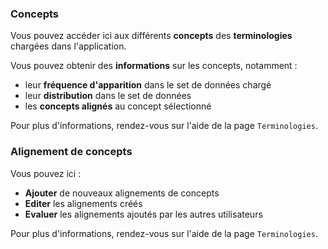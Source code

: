 ### <i class="fa fa-check" style="color: steelblue;"></i> Concepts

Vous pouvez accéder ici aux différents **concepts** des **terminologies** chargées dans l'application.

Vous pouvez obtenir des **informations** sur les concepts, notamment :

- leur **fréquence d'apparition** dans le set de données chargé
- leur **distribution** dans le set de données
- les **concepts alignés** au concept sélectionné

Pour plus d'informations, rendez-vous sur l'aide de la page `Terminologies`.

### <i class="fa fa-check" style="color: steelblue;"></i> Alignement de concepts

Vous pouvez ici :

- **Ajouter** de nouveaux alignements de concepts
- **Editer** les alignements créés
- **Evaluer** les alignements ajoutés par les autres utilisateurs

Pour plus d'informations, rendez-vous sur l'aide de la page `Terminologies`.

